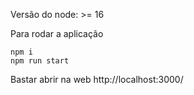 Versão do node: >= 16

Para rodar a aplicação
```
npm i
npm run start
```

Bastar abrir na web http://localhost:3000/